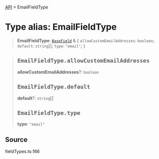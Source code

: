[API](../index.md) > EmailFieldType

# Type alias: EmailFieldType

> **EmailFieldType**: [`BaseField`](type-alias.BaseField.md) & \{
  `allowCustomEmailAddresses`: `boolean`;
  `default`: `string`[];
  `type`: `"email"`;
 }

> ## `EmailFieldType.allowCustomEmailAddresses`
>
> **allowCustomEmailAddresses**?: `boolean`
>
> ## `EmailFieldType.default`
>
> **default**?: `string`[]
>
> ## `EmailFieldType.type`
>
> **type**: `"email"`
>
>

## Source

fieldTypes.ts:166
